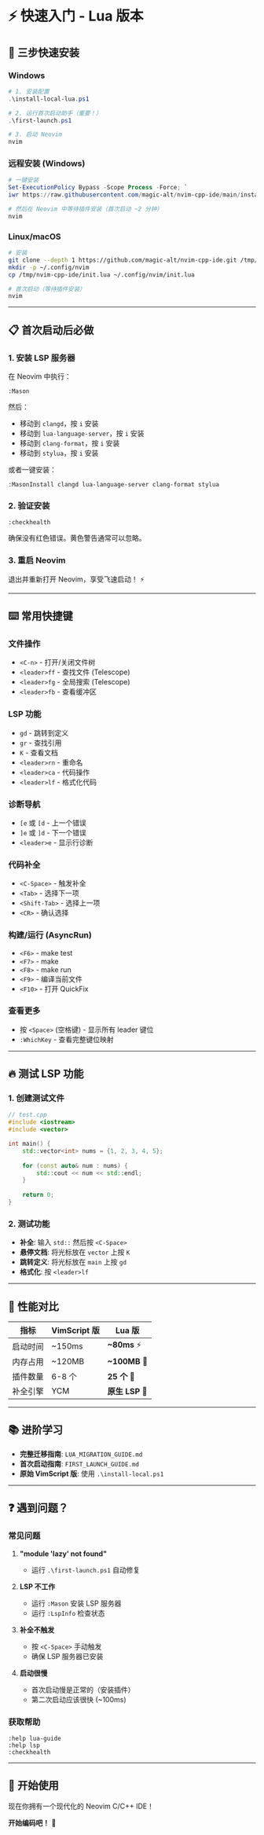 # ⚡ 快速入门 - Lua 版本

## 🚀 三步快速安装

### Windows

```powershell
# 1. 安装配置
.\install-local-lua.ps1

# 2. 运行首次启动助手（重要！）
.\first-launch.ps1

# 3. 启动 Neovim
nvim
```

### 远程安装 (Windows)

```powershell
# 一键安装
Set-ExecutionPolicy Bypass -Scope Process -Force; `
iwr https://raw.githubusercontent.com/magic-alt/nvim-cpp-ide/main/install-lua.ps1 -UseBasicParsing | iex

# 然后在 Neovim 中等待插件安装（首次启动 ~2 分钟）
nvim
```

### Linux/macOS

```bash
# 安装
git clone --depth 1 https://github.com/magic-alt/nvim-cpp-ide.git /tmp/nvim-cpp-ide
mkdir -p ~/.config/nvim
cp /tmp/nvim-cpp-ide/init.lua ~/.config/nvim/init.lua

# 首次启动（等待插件安装）
nvim
```

---

## 📋 首次启动后必做

### 1. 安装 LSP 服务器

在 Neovim 中执行：

```vim
:Mason
```

然后：
- 移动到 `clangd`，按 `i` 安装
- 移动到 `lua-language-server`，按 `i` 安装  
- 移动到 `clang-format`，按 `i` 安装
- 移动到 `stylua`，按 `i` 安装

或者一键安装：

```vim
:MasonInstall clangd lua-language-server clang-format stylua
```

### 2. 验证安装

```vim
:checkhealth
```

确保没有红色错误。黄色警告通常可以忽略。

### 3. 重启 Neovim

退出并重新打开 Neovim，享受飞速启动！ ⚡

---

## ⌨️ 常用快捷键

### 文件操作
- `<C-n>` - 打开/关闭文件树
- `<leader>ff` - 查找文件 (Telescope)
- `<leader>fg` - 全局搜索 (Telescope)
- `<leader>fb` - 查看缓冲区

### LSP 功能
- `gd` - 跳转到定义
- `gr` - 查找引用
- `K` - 查看文档
- `<leader>rn` - 重命名
- `<leader>ca` - 代码操作
- `<leader>lf` - 格式化代码

### 诊断导航
- `[e` 或 `[d` - 上一个错误
- `]e` 或 `]d` - 下一个错误
- `<leader>e` - 显示行诊断

### 代码补全
- `<C-Space>` - 触发补全
- `<Tab>` - 选择下一项
- `<Shift-Tab>` - 选择上一项
- `<CR>` - 确认选择

### 构建/运行 (AsyncRun)
- `<F6>` - make test
- `<F7>` - make
- `<F8>` - make run
- `<F9>` - 编译当前文件
- `<F10>` - 打开 QuickFix

### 查看更多
- 按 `<Space>` (空格键) - 显示所有 leader 键位
- `:WhichKey` - 查看完整键位映射

---

## 🔥 测试 LSP 功能

### 1. 创建测试文件

```cpp
// test.cpp
#include <iostream>
#include <vector>

int main() {
    std::vector<int> nums = {1, 2, 3, 4, 5};
    
    for (const auto& num : nums) {
        std::cout << num << std::endl;
    }
    
    return 0;
}
```

### 2. 测试功能

- **补全**: 输入 `std::` 然后按 `<C-Space>`
- **悬停文档**: 将光标放在 `vector` 上按 `K`
- **跳转定义**: 将光标放在 `main` 上按 `gd`
- **格式化**: 按 `<leader>lf`

---

## 🎯 性能对比

| 指标 | VimScript 版 | Lua 版 |
|------|--------------|--------|
| 启动时间 | ~150ms | **~80ms** ⚡ |
| 内存占用 | ~120MB | **~100MB** 💾 |
| 插件数量 | 6-8 个 | **25 个** 🎁 |
| 补全引擎 | YCM | **原生 LSP** 🚀 |

---

## 📚 进阶学习

- **完整迁移指南**: `LUA_MIGRATION_GUIDE.md`
- **首次启动指南**: `FIRST_LAUNCH_GUIDE.md`  
- **原始 VimScript 版**: 使用 `.\install-local.ps1`

---

## ❓ 遇到问题？

### 常见问题

1. **"module 'lazy' not found"**
   - 运行 `.\first-launch.ps1` 自动修复

2. **LSP 不工作**
   - 运行 `:Mason` 安装 LSP 服务器
   - 运行 `:LspInfo` 检查状态

3. **补全不触发**
   - 按 `<C-Space>` 手动触发
   - 确保 LSP 服务器已安装

4. **启动很慢**
   - 首次启动慢是正常的（安装插件）
   - 第二次启动应该很快 (~100ms)

### 获取帮助

```vim
:help lua-guide
:help lsp
:checkhealth
```

---

## 🎉 开始使用

现在你拥有一个现代化的 Neovim C/C++ IDE！

**开始编码吧！** 🚀
